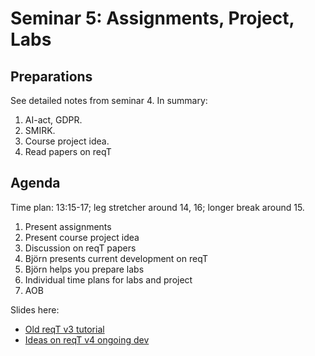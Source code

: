 # Seminar 5: Assignments, Project, Labs

## Preparations

See detailed notes from seminar 4. In summary: 
1. AI-act, GDPR.
2. SMIRK.  
2. Course project idea.
3. Read papers on reqT

## Agenda

Time plan: 13:15-17; leg stretcher around 14, 16; longer break around 15.

1. Present assignments
2. Present course project idea
3. Discussion on reqT papers
4. Björn presents current development on reqT
5. Björn helps you prepare labs
6. Individual time plans for labs and project
7. AOB

Slides here: 
* [Old reqT v3 tutorial](https://github.com/lunduniversity/reqeng-phd-course/blob/main/2024/seminar5-slides/old-reqTv3-tutorial.pdf)
* [Ideas on reqT v4 ongoing dev](https://github.com/lunduniversity/reqeng-phd-course/blob/main/2024/seminar5-slides/reqTv4-ideas.pdf)





